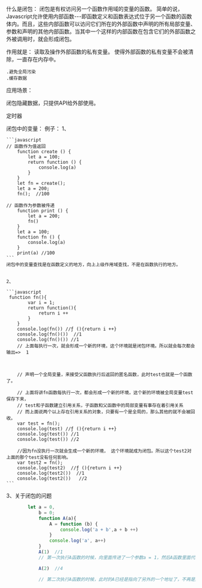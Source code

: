什么是闭包：
    闭包是有权访问另一个函数作用域的变量的函数。
    简单的说，Javascript允许使用内部函数---即函数定义和函数表达式位于另一个函数的函数体内。而且，这些内部函数可以访问它们所在的外部函数中声明的所有局部变量、参数和声明的其他内部函数。当其中一个这样的内部函数在包含它们的外部函数之外被调用时，就会形成闭包。


作用就是：
    读取及操作外部函数的私有变量。
    使得外部函数的私有变量不会被清除，一直存在内存中。


    .避免全局污染
    .缓存数据


应用场景：

闭包隐藏数据，只提供API给外部使用。

定时器


闭包中的变量：
    例子：
1、

    ```javascript
    // 函数作为值返回
        function create () {
            let a = 100;
            return function () {
                console.log(a)
            }
        }
        let fn = create();
        let a = 200;
        fn();  //100

    // 函数作为参数被传递
        function print () {
            let a = 200;
            fn()
        }
        let a = 100;
        function fn () {
            console.log(a)
        }
        print(a) //100
    ```
    闭包中的变量查找是在函数定义的地方，向上上级作用域查找，不是在函数执行的地方。
    

    2、

    ```javascript
     function fn(){
            var i = 1;
            return function(){
                return i ++
            }
        }
        console.log(fn()) //ƒ (){return i ++}
        console.log(fn()())  //1
        console.log(fn()()) //1
        // 上面每执行一次，就会形成一个新的环境，这个环境就是闭包环境。所以就会每次都会输出=>  1



        // 声明一个全局变量，来接受父函数执行后返回的匿名函数，此时test也就是一个函数了。

        // 上面将讲fn函数每执行一次，都会形成一个新的环境，这个新的环境被全局变量test保存下来，
        // test和子函数建立引用关系，子函数和父函数中的局部变量有事存在着引用关系
        // 而上面说两个以上存在引用关系的对象，只要有一个是全局的，那么其他的就不会被回收。
        var test = fn();
        console.log(test) //ƒ (){return i ++}
        console.log(test()) //1
        console.log(test()) //2

        //因为fn没执行一次就会生成一个新的环境， 这个环境就成为闭包。所以这个test2对上面的那个test没有任何影响。
        var test2 = fn();
        console.log(test2)  //ƒ (){return i ++}
        console.log(test2())  //1
        console.log(test2())   //2
    ```


3、关于闭包的问题

```javascript
        let a = 0,
            b = 0;
            function A(a){
                A = function (b) {
                    console.log('a + b',a + b ++)
                }
                console.log('a', a++)
            }
            A(1)  //1    
            // 第一次执行A函数的时候，向里面传进了一个参数a = 1，然后A函数里面代码就开始执行， 首先会将A 等于一个函数 fucntion(){...}， 然后就console.log(a)输出  ‘a’ 1

            A(2)  //4

            // 第二次执行A函数的时候，此时的A已经是指向了另外的一个地址了，不再是原来的那个A函数了，然后此时这A函数就会接受一个b=2的参数，然后执行里面的代码 'console.log("a+b",a+b++)'，这时候的a已经是等于2了，因为上次传进来的a是1，然后上次执行完之后，就a++，所以，a=2.输出4.其实主要就是上次执行完A函数之后，又将A重新赋值指向另外一个函数，其实这里的A是全局的变量，所有，执行完上次的函数A之后，那个传进来的a并不会被销毁，因为这时候，已经产生了一个闭包，就是第二个函数，这个函数里面还引用到了a，所以这时候的a的值是上一次函数执行完之后的值。

```